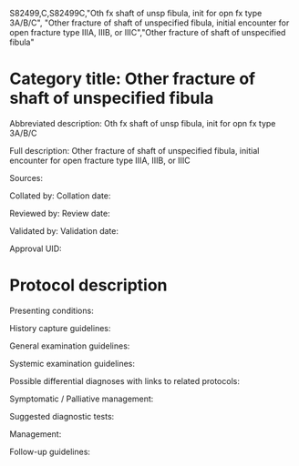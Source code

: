 S82499,C,S82499C,"Oth fx shaft of unsp fibula, init for opn fx type 3A/B/C", "Other fracture of shaft of unspecified fibula, initial encounter for open fracture type IIIA, IIIB, or IIIC","Other fracture of shaft of unspecified fibula"
# Category title: Other fracture of shaft of unspecified fibula

Abbreviated description: Oth fx shaft of unsp fibula, init for opn fx type 3A/B/C

Full description: Other fracture of shaft of unspecified fibula, initial encounter for open fracture type IIIA, IIIB, or IIIC

Sources:

Collated by:
Collation date:

Reviewed by:
Review date:

Validated by:
Validation date:

Approval UID:

# Protocol description

Presenting conditions:

History capture guidelines:

General examination guidelines:

Systemic examination guidelines:

Possible differential diagnoses with links to related protocols:

Symptomatic / Palliative management:

Suggested diagnostic tests:

Management:

Follow-up guidelines:
